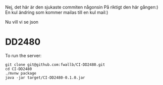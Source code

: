 Nej, det här är den sjukaste commiten någonsin
På riktigt den här gången:)
En kul ändring som kommer mailas till en kul mail:)

Nu vill vi se json

# DD2480

To run the server:
```
git clone git@github.com:fwallb/CI-DD2480.git
cd CI-DD2480
./mvnw package
java -jar target/CI-DD2480-0.1.0.jar
```
